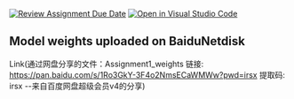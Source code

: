 [![Review Assignment Due Date](https://classroom.github.com/assets/deadline-readme-button-22041afd0340ce965d47ae6ef1cefeee28c7c493a6346c4f15d667ab976d596c.svg)](https://classroom.github.com/a/VkJVVOAn)
[![Open in Visual Studio Code](https://classroom.github.com/assets/open-in-vscode-2e0aaae1b6195c2367325f4f02e2d04e9abb55f0b24a779b69b11b9e10269abc.svg)](https://classroom.github.com/online_ide?assignment_repo_id=19509514&assignment_repo_type=AssignmentRepo)
## Model weights uploaded on BaiduNetdisk
Link(通过网盘分享的文件：Assignment1_weights
链接: https://pan.baidu.com/s/1Ro3GkY-3F4o2NmsECaWMWw?pwd=irsx 提取码: irsx 
--来自百度网盘超级会员v4的分享)
